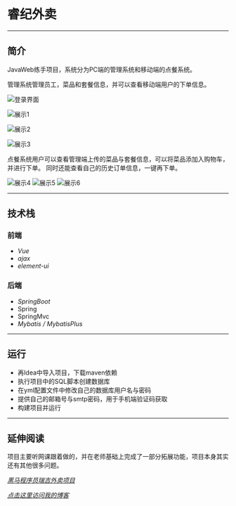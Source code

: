 # 睿纪外卖

***
## 简介
JavaWeb练手项目，系统分为PC端的管理系统和移动端的点餐系统。

管理系统管理员工，菜品和套餐信息，并可以查看移动端用户的下单信息。

![登录界面](https://github.com/Echo-xzp/reggie/tree/master/img/login.png)

![展示1](https://github.com/Echo-xzp/reggie/tree/master/img/img.png)

![展示2](https://github.com/Echo-xzp/reggie/tree/master/img/img_1.png)

![展示3](https://github.com/Echo-xzp/reggie/tree/master/img/img_3.png)


点餐系统用户可以查看管理端上传的菜品与套餐信息，可以将菜品添加入购物车，并进行下单。
同时还能查看自己的历史订单信息，一键再下单。

![展示4](https://github.com/Echo-xzp/reggie/tree/master/img/img_4.png)
![展示5](https://github.com/Echo-xzp/reggie/tree/master/img/img_5.png)
![展示6](https://github.com/Echo-xzp/reggie/tree/master/img/img_7.png)


***
## 技术栈
### 前端 
- *Vue*
- *ajax*
- *element-ui*
### 后端
- *SpringBoot*
- Spring
- SpringMvc
- *Mybatis / MybatisPlus*

***
## 运行

- 再Idea中导入项目，下载maven依赖
- 执行项目中的SQL脚本创建数据库
- 在yml配置文件中修改自己的数据库用户名与密码
- 提供自己的邮箱号与smtp密码，用于手机端验证码获取
- 构建项目并运行

***
## 延伸阅读
项目主要听网课跟着做的，并在老师基础上完成了一部分拓展功能，项目本身其实还有其他很多问题。

*[黑马程序员瑞吉外卖项目](https://www.bilibili.com/video/BV13a411q753)*

*[点击这里访问我的博客](http://www.echoes.work)*
